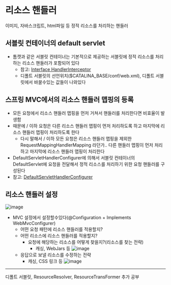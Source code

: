 # 리소스 핸들러

이미지, 자바스크립트, html파일 등 정적 리소스를 처리하는 핸들러

## 서블릿 컨테이너의 default servlet

- 톰캣과 같은 서블릿 컨테이너는 기본적으로 제공하는 서블릿에 정적 리소스를 처리하는 리소스 핸들러가 포함되어 있다
  - 참고: [Interface HandlerInterceptor](https://tomcat.apache.org/tomcat-9.0-doc/default-servlet.html)
  - 디폴트 서블릿의 선언위치($CATALINA_BASE/conf/web.xml), 디폴트 서블릿에서 바꿀수있는 값들이 나와있다

## 스프링 MVC에서의 리소스 핸들러 맵핑의 등록

- 모든 요청에서 리소스 핸들러 맵핑을 먼저 거쳐서 핸들러를 처리한다면 비효율이 발생함
- 때문에 / 이하 요청은 다른 리소스 핸들러 맵핑이 먼저 처리하도록 하고 마지막에 리소스 핸들러 맵핑이 처리하도록 한다
  - 다시 말해서 / 이하 모든 요청은 리소스 핸들러 맵핑을 제외한 RequestMappingHandlerMapping 라던가.. 다른 핸들러 맵핑이 먼저 처리 하고 마지막에 리소스 핸들러 맵핑이 처리한다
- DefaultServletHandlerConfigurer에 의해서 서블릿 컨테이너의 DefaultServlet에 요청을 전달해서 정적 리소스를 처리하기 위한 요청 핸들러를 구성된다
- 참고: [DefaultServletHandlerConfigurer](https://docs.spring.io/spring-framework/docs/current/javadoc-api/org/springframework/web/servlet/config/annotation/DefaultServletHandlerConfigurer.html)

## 리소스 핸들러 설정

![image](https://user-images.githubusercontent.com/23889744/154095329-77a24703-a5ae-4c0b-9337-3b8cd4f0699d.png)

- MVC 설정에서 설정할수있다(@Configuration + Implements WebMvcConfigurer)
  - 어떤 요청 패턴에 리소스 핸들러를 적용할지?
  - 어떤 리소스에 리소스 핸들러를 적용할지?
    - 요청에 해당하는 리소스를 어떻게 찾을지?(리소스를 찾는 전략)
      - 캐싱, WebJars 등
        ![image](https://user-images.githubusercontent.com/23889744/154096249-7ea5ac0b-2c9f-4725-b95f-88a68725ff91.png)
  - 응답으로 보낼 리소스를 수정하는 전략
    - 캐싱, CSS 링크 등
      ![image](https://user-images.githubusercontent.com/23889744/154096461-c94c1309-857c-4c00-8d77-50028e51a976.png)

---

디폴트 서블릿, ResourceResolver, ResourceTransFormer 추가 공부
